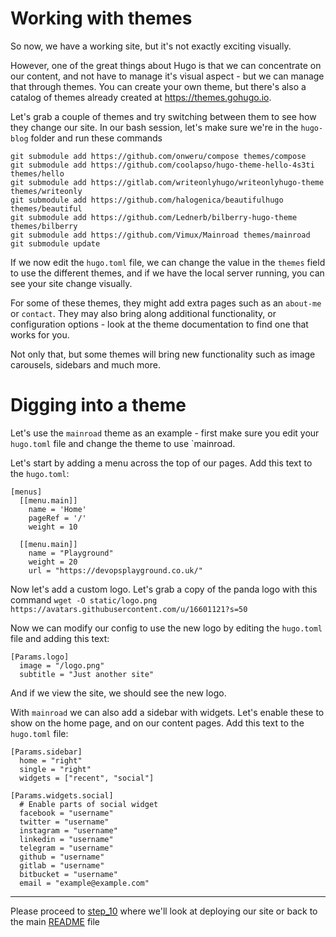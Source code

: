 # Working with themes

So now, we have a working site, but it's not exactly exciting visually.

However, one of the great things about Hugo is that we can concentrate on our content, 
and not have to manage it's visual aspect - but we can manage that through themes.
You can create your own theme, but there's also a catalog of themes already created at
https://themes.gohugo.io.

Let's grab a couple of themes and try switching between them to see how they change 
our site. In our bash session, let's make sure we're in the `hugo-blog` folder and run 
these commands 

```
git submodule add https://github.com/onweru/compose themes/compose
git submodule add https://github.com/coolapso/hugo-theme-hello-4s3ti themes/hello
git submodule add https://gitlab.com/writeonlyhugo/writeonlyhugo-theme themes/writeonly
git submodule add https://github.com/halogenica/beautifulhugo themes/beautiful
git submodule add https://github.com/Lednerb/bilberry-hugo-theme themes/bilberry
git submodule add https://github.com/Vimux/Mainroad themes/mainroad
git submodule update
```

If we now edit the `hugo.toml` file, we can change the value in the `themes` field to
use the different themes, and if we have the local server running, you can see your
site change visually.

For some of these themes, they might add extra pages such as an `about-me` or `contact`. They
may also bring along additional functionality, or configuration options - look at the
theme documentation to find one that works for you.

Not only that, but some themes will bring new functionality such as image carousels, sidebars
and much more.

# Digging into a theme
Let's use the `mainroad` theme as an example - first make sure you edit your `hugo.toml` file and
change the theme to use `mainroad.

Let's start by adding a menu across the top of our pages. Add this text to the `hugo.toml`:

```
[menus]
  [[menu.main]]
    name = 'Home'
    pageRef = '/'
    weight = 10

  [[menu.main]]
    name = "Playground"
    weight = 20
    url = "https://devopsplayground.co.uk/"

```

Now let's add a custom logo. Let's grab a copy of the panda logo with this command
`wget -O static/logo.png https://avatars.githubusercontent.com/u/16601121?s=50`

Now we can modify our config to use the new logo by editing the `hugo.toml` file and adding
this text:

```
[Params.logo]
  image = "/logo.png"
  subtitle = "Just another site"
```

And if we view the site, we should see the new logo.

With `mainroad` we can also add a sidebar with widgets. Let's enable these to show on
the home page, and on our content pages. Add this text to the `hugo.toml`
file:

```
[Params.sidebar]
  home = "right"
  single = "right"
  widgets = ["recent", "social"]

[Params.widgets.social]
  # Enable parts of social widget
  facebook = "username"
  twitter = "username"
  instagram = "username"
  linkedin = "username"
  telegram = "username"
  github = "username"
  gitlab = "username"
  bitbucket = "username"
  email = "example@example.com"
```




---
Please proceed to [step_10](../step_10/README.md) where we'll look at deploying our site or
back to the main [README](../../README.md) file